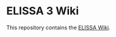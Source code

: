 # ELISSA 3 Wiki

This repository contains the [ELISSA Wiki](https://elissa-main.github.io/elissa3_wiki/main_page).
